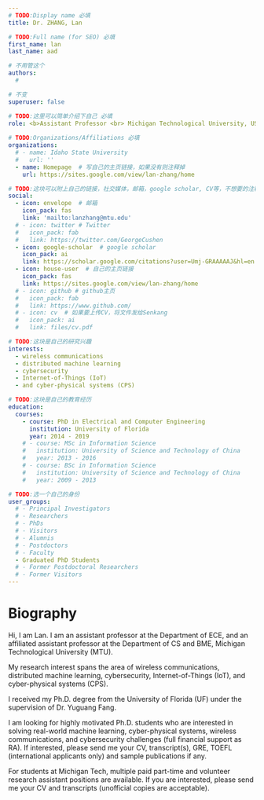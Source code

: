 ```yaml
---
# TODO:Display name 必填
title: Dr. ZHANG, Lan

# TODO:Full name (for SEO) 必填
first_name: lan   
last_name: aad

# 不用管这个
authors:
  # 

# 不变
superuser: false

# TODO:这里可以简单介绍下自己 必填
role: <b>Assistant Professor <br> Michigan Technological University, USA</b>
 
# TODO:Organizations/Affiliations 必填
organizations:
  # - name: Idaho State University 
  #   url: ''
  - name: Homepage  # 写自己的主页链接，如果没有则注释掉
    url: https://sites.google.com/view/lan-zhang/home

# TODO:这块可以附上自己的链接，社交媒体，邮箱，google scholar, CV等，不想要的注释掉即可
social:
  - icon: envelope  # 邮箱
    icon_pack: fas
    link: 'mailto:lanzhang@mtu.edu'
  # - icon: twitter # Twitter
  #   icon_pack: fab  
  #   link: https://twitter.com/GeorgeCushen
  - icon: google-scholar  # google scholar
    icon_pack: ai
    link: https://scholar.google.com/citations?user=Umj-GRAAAAAJ&hl=en
  - icon: house-user  # 自己的主页链接
    icon_pack: fas
    link: https://sites.google.com/view/lan-zhang/home
  # - icon: github # github主页
  #   icon_pack: fab   
  #   link: https://www.github.com/
  # - icon: cv  # 如果要上传CV，将文件发给Senkang
  #   icon_pack: ai
  #   link: files/cv.pdf

# TODO:这块是自己的研究兴趣
interests:
  - wireless communications
  - distributed machine learning
  - cybersecurity
  - Internet-of-Things (IoT)
  - and cyber-physical systems (CPS)

# TODO:这块是自己的教育经历
education:
  courses:
    - course: PhD in Electrical and Computer Engineering
      institution: University of Florida
      year: 2014 - 2019
    # - course: MSc in Information Science 
    #   institution: University of Science and Technology of China
    #   year: 2013 - 2016
    # - course: BSc in Information Science
    #   institution: University of Science and Technology of China
    #   year: 2009 - 2013

# TODO:选一个自己的身份
user_groups:
  # - Principal Investigators
  # - Researchers
  # - PhDs
  # - Visitors
  # - Alumnis
  # - Postdoctors
  # - Faculty
  - Graduated PhD Students
  # - Former Postdoctoral Researchers
  # - Former Visitors
---
```

<!-- TODO:写自己的Biography -->
# Biography
<!-- <p style="text-align:justify">  -->
Hi, I am Lan. I am an assistant professor at the Department of ECE, and an affiliated assistant professor at the Department of CS and BME, Michigan Technological University (MTU). 

My research interest spans the area of wireless communications, distributed machine learning, cybersecurity, Internet-of-Things (IoT), and cyber-physical systems (CPS). 

I received my Ph.D. degree from the University of Florida (UF) under the supervision of Dr. Yuguang Fang.

I am looking for highly motivated Ph.D. students who are interested in solving real-world machine learning, cyber-physical systems, wireless communications, and cybersecurity challenges (full financial support as RA). If interested, please send me your CV, transcript(s), GRE, TOEFL (international applicants only) and sample publications if any. 

For students at Michigan Tech, multiple paid part-time and volunteer research assistant positions are available. If you are interested, please send me your CV and transcripts (unofficial copies are acceptable).
